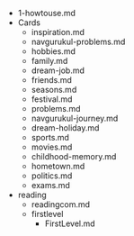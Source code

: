 - 1-howtouse.md
- Cards
	- inspiration.md
	- navgurukul-problems.md
	- hobbies.md
	- family.md
	- dream-job.md
	- friends.md
	- seasons.md
	- festival.md
	- problems.md
	- navgurukul-journey.md
	- dream-holiday.md
	- sports.md
	- movies.md
	- childhood-memory.md
	- hometown.md
	- politics.md
	- exams.md
- reading
	- readingcom.md
	- firstlevel
		- FirstLevel.md

